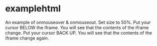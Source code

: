 # examplehtml
An example of onmouseover & onmouseout.
Set size to 50%.
Put your cursor BELOW the iframe.
You will see that the contents of the iframe change.
Put your cursor BACK UP.
You will see that the contents of the iframe change again.

